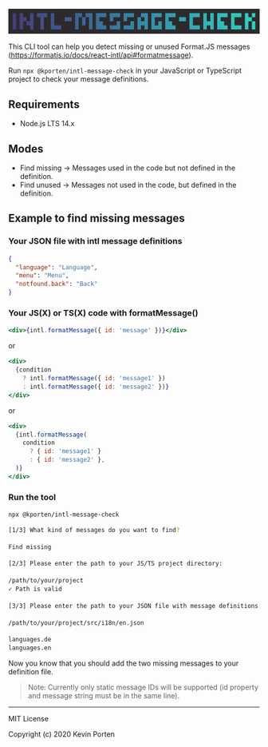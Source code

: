 ![intl-message-check](./assets/logo.png)

This CLI tool can help you detect missing or unused Format.JS messages (https://formatjs.io/docs/react-intl/api#formatmessage).

Run `npx @kporten/intl-message-check` in your JavaScript or TypeScript project to check your message definitions.

## Requirements

- Node.js LTS 14.x

## Modes

- Find missing -> Messages used in the code but not defined in the definition.
- Find unused -> Messages not used in the code, but defined in the definition.

## Example to find missing messages

### Your JSON file with intl message definitions

```json
{
  "language": "Language",
  "menu": "Menu",
  "notfound.back": "Back"
}
```

### Your JS(X) or TS(X) code with formatMessage()

```jsx
<div>{intl.formatMessage({ id: 'message' })}</div>
```

or

```jsx
<div>
  {condition
    ? intl.formatMessage({ id: 'message1' })
    : intl.formatMessage({ id: 'message2' })}
</div>
```

or

```jsx
<div>
  {intl.formatMessage(
    condition
      ? { id: 'message1' }
      : { id: 'message2' },
  )}
</div>
```

### Run the tool

```sh
npx @kporten/intl-message-check
```

```sh
[1/3] What kind of messages do you want to find?

Find missing

[2/3] Please enter the path to your JS/TS project directory:

/path/to/your/project
✓ Path is valid

[3/3] Please enter the path to your JSON file with message definitions:

/path/to/your/project/src/i18n/en.json

languages.de
languages.en
```

Now you know that you should add the two missing messages to your definition file.

> Note: Currently only static message IDs will be supported (id property and message string must be in the same line).

---

MIT License

Copyright (c) 2020 Kevin Porten
